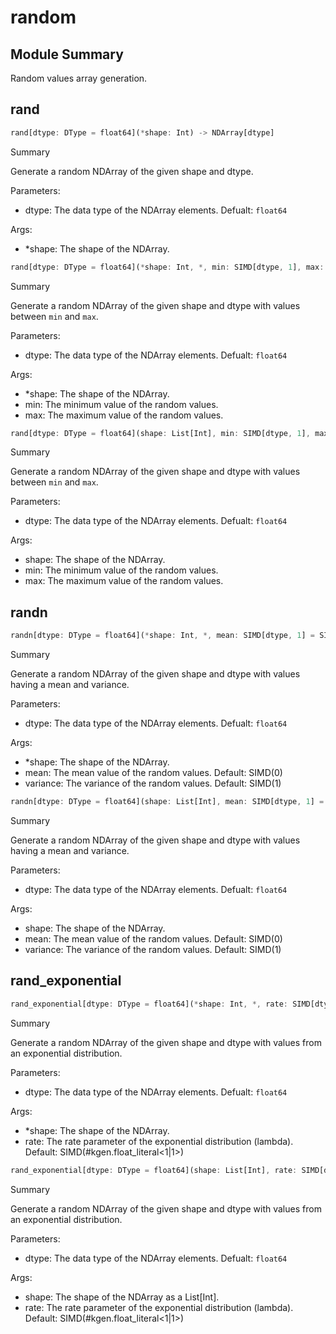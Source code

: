 



# random

##  Module Summary
  
Random values array generation.
## rand


```rust
rand[dtype: DType = float64](*shape: Int) -> NDArray[dtype]
```  
Summary  
  
Generate a random NDArray of the given shape and dtype.  
  
Parameters:  

- dtype: The data type of the NDArray elements. Defualt: `float64`
  
Args:  

- \*shape: The shape of the NDArray.


```rust
rand[dtype: DType = float64](*shape: Int, *, min: SIMD[dtype, 1], max: SIMD[dtype, 1]) -> NDArray[dtype]
```  
Summary  
  
Generate a random NDArray of the given shape and dtype with values between `min` and `max`.  
  
Parameters:  

- dtype: The data type of the NDArray elements. Defualt: `float64`
  
Args:  

- \*shape: The shape of the NDArray.
- min: The minimum value of the random values.
- max: The maximum value of the random values.


```rust
rand[dtype: DType = float64](shape: List[Int], min: SIMD[dtype, 1], max: SIMD[dtype, 1]) -> NDArray[dtype]
```  
Summary  
  
Generate a random NDArray of the given shape and dtype with values between `min` and `max`.  
  
Parameters:  

- dtype: The data type of the NDArray elements. Defualt: `float64`
  
Args:  

- shape: The shape of the NDArray.
- min: The minimum value of the random values.
- max: The maximum value of the random values.

## randn


```rust
randn[dtype: DType = float64](*shape: Int, *, mean: SIMD[dtype, 1] = SIMD(0), variance: SIMD[dtype, 1] = SIMD(1)) -> NDArray[dtype]
```  
Summary  
  
Generate a random NDArray of the given shape and dtype with values having a mean and variance.  
  
Parameters:  

- dtype: The data type of the NDArray elements. Defualt: `float64`
  
Args:  

- \*shape: The shape of the NDArray.
- mean: The mean value of the random values. Default: SIMD(0)
- variance: The variance of the random values. Default: SIMD(1)


```rust
randn[dtype: DType = float64](shape: List[Int], mean: SIMD[dtype, 1] = SIMD(0), variance: SIMD[dtype, 1] = SIMD(1)) -> NDArray[dtype]
```  
Summary  
  
Generate a random NDArray of the given shape and dtype with values having a mean and variance.  
  
Parameters:  

- dtype: The data type of the NDArray elements. Defualt: `float64`
  
Args:  

- shape: The shape of the NDArray.
- mean: The mean value of the random values. Default: SIMD(0)
- variance: The variance of the random values. Default: SIMD(1)

## rand_exponential


```rust
rand_exponential[dtype: DType = float64](*shape: Int, *, rate: SIMD[dtype, 1] = SIMD(#kgen.float_literal<1|1>)) -> NDArray[dtype]
```  
Summary  
  
Generate a random NDArray of the given shape and dtype with values from an exponential distribution.  
  
Parameters:  

- dtype: The data type of the NDArray elements. Defualt: `float64`
  
Args:  

- \*shape: The shape of the NDArray.
- rate: The rate parameter of the exponential distribution (lambda). Default: SIMD(#kgen.float_literal<1|1>)


```rust
rand_exponential[dtype: DType = float64](shape: List[Int], rate: SIMD[dtype, 1] = SIMD(#kgen.float_literal<1|1>)) -> NDArray[dtype]
```  
Summary  
  
Generate a random NDArray of the given shape and dtype with values from an exponential distribution.  
  
Parameters:  

- dtype: The data type of the NDArray elements. Defualt: `float64`
  
Args:  

- shape: The shape of the NDArray as a List[Int].
- rate: The rate parameter of the exponential distribution (lambda). Default: SIMD(#kgen.float_literal<1|1>)
